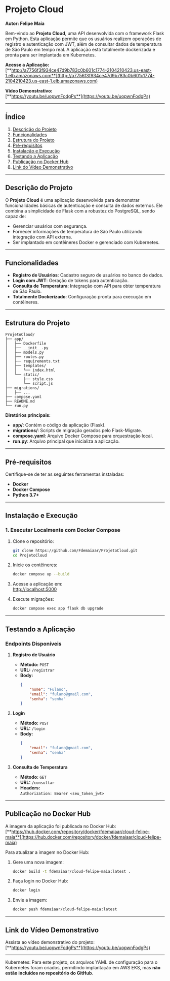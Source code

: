 # **Projeto Cloud**

**Autor: Felipe Maia**

Bem-vindo ao **Projeto Cloud**, uma API desenvolvida com o framework Flask em Python. Esta aplicação permite que os usuários realizem operações de registro e autenticação com JWT, além de consultar dados de temperatura de São Paulo em tempo real. A aplicação está totalmente dockerizada e pronta para ser implantada em Kubernetes.

**Acesse a Aplicação:**  
[**http://a7756f3f934ce47d9b783c0b601c1774-2104210423.us-east-1.elb.amazonaws.com**](http://a7756f3f934ce47d9b783c0b601c1774-2104210423.us-east-1.elb.amazonaws.com)  

**Vídeo Demonstrativo:**  
[**https://youtu.be/uopwnFodgPs**](https://youtu.be/uopwnFodgPs)

---

## **Índice**

1. [Descrição do Projeto](#descrição-do-projeto)  
2. [Funcionalidades](#funcionalidades)  
3. [Estrutura do Projeto](#estrutura-do-projeto)  
4. [Pré-requisitos](#pré-requisitos)  
5. [Instalação e Execução](#instalação-e-execução)  
6. [Testando a Aplicação](#testando-a-aplicação)  
7. [Publicação no Docker Hub](#publicação-no-docker-hub)  
8. [Link do Vídeo Demonstrativo](#link-do-vídeo-demonstrativo)  

---

## **Descrição do Projeto**

O **Projeto Cloud** é uma aplicação desenvolvida para demonstrar funcionalidades básicas de autenticação e consulta de dados externos. Ele combina a simplicidade de Flask com a robustez do PostgreSQL, sendo capaz de:

- Gerenciar usuários com segurança.
- Fornecer informações de temperatura de São Paulo utilizando integração com API externa.
- Ser implantado em contêineres Docker e gerenciado com Kubernetes.

---

## **Funcionalidades**

- **Registro de Usuários**: Cadastro seguro de usuários no banco de dados.
- **Login com JWT**: Geração de tokens para autenticação.
- **Consulta de Temperatura**: Integração com API para obter temperatura de São Paulo.
- **Totalmente Dockerizado**: Configuração pronta para execução em contêineres.

---

## **Estrutura do Projeto**

```plaintext
ProjetoCloud/
├── app/
│   ├── Dockerfile
│   ├── __init__.py
│   ├── models.py
│   ├── routes.py
│   ├── requirements.txt
│   ├── templates/
│   │   └── index.html
│   └── static/
│       ├── style.css
│       └── script.js
├── migrations/
│   ├── ...
├── compose.yaml
├── README.md
└── run.py
```

**Diretórios principais:**

- **app/**: Contém o código da aplicação (Flask).  
- **migrations/**: Scripts de migração gerados pelo Flask-Migrate.  
- **compose.yaml**: Arquivo Docker Compose para orquestração local.  
- **run.py**: Arquivo principal que inicializa a aplicação.  

---

## **Pré-requisitos**

Certifique-se de ter as seguintes ferramentas instaladas:

- **Docker**  
- **Docker Compose**  
- **Python 3.7+**  

---

## **Instalação e Execução**

### **1. Executar Localmente com Docker Compose**

1. Clone o repositório:

   ```bash
   git clone https://github.com/Fdemaiaar/ProjetoCloud.git
   cd ProjetoCloud
   ```

2. Inicie os contêineres:

   ```bash
   docker compose up --build
   ```

3. Acesse a aplicação em:  
   [http://localhost:5000](http://localhost:5000)

4. Execute migrações:

   ```bash
   docker compose exec app flask db upgrade
   ```

---

## **Testando a Aplicação**

### **Endpoints Disponíveis**

1. **Registro de Usuário**
   - **Método:** `POST`  
   - **URL:** `/registrar`  
   - **Body:**
     ```json
     {
         "nome": "Fulano",
         "email": "fulano@gmail.com",
         "senha": "senha"
     }
     ```

2. **Login**
   - **Método:** `POST`  
   - **URL:** `/login`  
   - **Body:**
     ```json
     {
         "email": "fulano@gmail.com",
         "senha": "senha"
     }
     ```

3. **Consulta de Temperatura**
   - **Método:** `GET`  
   - **URL:** `/consultar`  
   - **Headers:**  
     `Authorization: Bearer <seu_token_jwt>`  

---

## **Publicação no Docker Hub**

A imagem da aplicação foi publicada no Docker Hub:  
[**https://hub.docker.com/repository/docker/fdemaiaar/cloud-felipe-maia**](https://hub.docker.com/repository/docker/fdemaiaar/cloud-felipe-maia)

Para atualizar a imagem no Docker Hub:

1. Gere uma nova imagem:
   ```bash
   docker build -t fdemaiaar/cloud-felipe-maia:latest .
   ```

2. Faça login no Docker Hub:
   ```bash
   docker login
   ```

3. Envie a imagem:
   ```bash
   docker push fdemaiaar/cloud-felipe-maia:latest
   ```

---

## **Link do Vídeo Demonstrativo**

Assista ao vídeo demonstrativo do projeto:  
[**https://youtu.be/uopwnFodgPs**](https://youtu.be/uopwnFodgPs)

---

Kubernetes: Para este projeto, os arquivos YAML de configuração para o Kubernetes foram criados, permitindo implantação em AWS EKS, mas **não estão incluídos no repositório do GitHub**.
